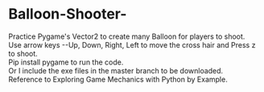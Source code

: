 # Balloon-Shooter-
Practice Pygame's Vector2 to create many Balloon for players to shoot.   
Use arrow keys --Up, Down, Right, Left to move the cross hair and Press z to shoot.   
Pip install pygame to run the code.   
Or I include the exe files in the master branch to be downloaded.   
Reference to Exploring Game Mechanics with Python by Example.   
